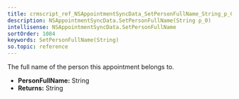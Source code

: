 ```yaml
---
title: crmscript_ref_NSAppointmentSyncData_SetPersonFullName_String_p_0
description: NSAppointmentSyncData.SetPersonFullName(String p_0)
intellisense: NSAppointmentSyncData.SetPersonFullName
sortOrder: 1084
keywords: SetPersonFullName(String)
so.topic: reference
---
```



The full name of the person this appointment belongs to.



* **PersonFullName:** String
* **Returns:** String


